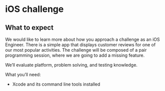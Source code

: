 # iOS challenge

## What to expect
We would like to learn more about how you approach a challenge as an iOS Engineer.
There is a simple app that displays customer reviews for one of our most popular activities. 
The challenge will be composed of a pair programming session, where we are going to add a missing feature.

We’ll evaluate platform, problem solving, and testing knowledge.

What you’ll need:
- Xcode and its command line tools installed
